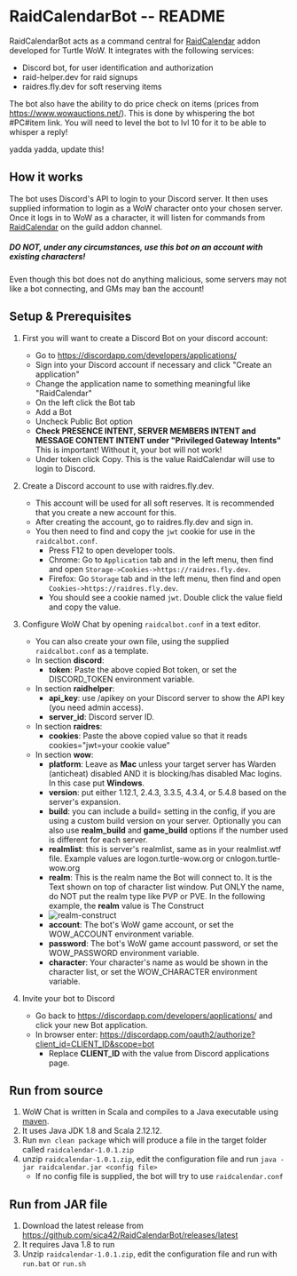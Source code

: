 RaidCalendarBot -- README
=================

RaidCalendarBot acts as a command central for [RaidCalendar](https://github.com/sica42/RaidCalendar) addon developed for Turtle WoW.
It integrates with the following services:
* Discord bot, for user identification and authorization
* raid-helper.dev for raid signups
* raidres.fly.dev for soft reserving items

The bot also have the ability to do price check on items (prices from https://www.wowauctions.net/). This is done by whispering the bot #PC#item link. You will need to level the bot to lvl 10 for it to be able to whisper a reply!

yadda yadda, update this!

## How it works
The bot uses Discord's API to login to your Discord server. It then uses supplied information to login as a WoW character onto your chosen server. Once it logs in to WoW as a character, it will listen for commands from [RaidCalendar](https://github.com/sica42/RaidCalendar) on the guild addon channel.

##### DO NOT, under any circumstances, use this bot on an account with existing characters!
Even though this bot does not do anything malicious, some servers may not like a bot connecting, and GMs may ban the account!

## Setup & Prerequisites

1. First you will want to create a Discord Bot on your discord account:
   * Go to https://discordapp.com/developers/applications/
   * Sign into your Discord account if necessary and click "Create an application"
   * Change the application name to something meaningful like "RaidCalendar"
   * On the left click the Bot tab
   * Add a Bot
   * Uncheck Public Bot option
   * **Check PRESENCE INTENT, SERVER MEMBERS INTENT and MESSAGE CONTENT INTENT under "Privileged Gateway Intents"** This is important! Without it, your bot will not work!
   * Under token click Copy. This is the value RaidCalendar will use to login to Discord.

2. Create a Discord account to use with raidres.fly.dev.
   * This account will be used for all soft reserves. It is recommended that you create a new account for this.
   * After creating the account, go to raidres.fly.dev and sign in.
   * You then need to find and copy the `jwt` cookie for use in the `raidcalbot.conf`.
     * Press F12 to open developer tools.
     * Chrome: Go to `Application` tab and in the left menu, then find and open `Storage->Cookies->https://raidres.fly.dev`.
     * Firefox: Go `Storage` tab and in the left menu, then find and open `Cookies->https://raidres.fly.dev`. 
     * You should see a cookie named `jwt`. Double click the value field and copy the value.

3. Configure WoW Chat by opening `raidcalbot.conf` in a text editor.
   * You can also create your own file, using the supplied `raidcalbot.conf` as a template.
   * In section **discord**:
     * **token**: Paste the above copied Bot token, or set the DISCORD_TOKEN environment variable.
   * In section **raidhelper**:
     * **api_key**: use /apikey on your Discord server to show the API key (you need admin access).
     * **server_id**: Discord server ID.
   * In section **raidres**:
     * **cookies**: Paste the above copied value so that it reads cookies="jwt=your cookie value"
   * In section **wow**:
     * **platform**: Leave as **Mac** unless your target server has Warden (anticheat) disabled AND it is blocking/has disabled Mac logins. In this case put **Windows**.
     * **version**: put either 1.12.1, 2.4.3, 3.3.5, 4.3.4, or 5.4.8 based on the server's expansion.
     * **build**: you can include a build=<build number> setting in the config, if you are using a custom build version on your server. Optionally you can also use **realm_build** and **game_build** options if the number used is different for each server.
     * **realmlist**: this is server's realmlist, same as in your realmlist.wtf file.
     Example values are logon.turtle-wow.org or cnlogon.turtle-wow.org
     * **realm**: This is the realm name the Bot will connect to.
     It is the Text shown on top of character list window. Put ONLY the name, do NOT put the realm type like PVP or PVE.
     In the following example, the **realm** value is The Construct
     * ![realm-construct](https://raw.githubusercontent.com/fjaros/raidcalbot/master/images/example3.png)
     * **account**: The bot's WoW game account, or set the WOW_ACCOUNT environment variable.
     * **password**: The bot's WoW game account password, or set the WOW_PASSWORD environment variable.
     * **character**: Your character's name as would be shown in the character list, or set the WOW_CHARACTER environment variable.

4. Invite your bot to Discord
   * Go back to https://discordapp.com/developers/applications/ and click your new Bot application.
   * In browser enter: https://discordapp.com/oauth2/authorize?client_id=CLIENT_ID&scope=bot
     * Replace **CLIENT_ID** with the value from Discord applications page.

## Run from source
1. WoW Chat is written in Scala and compiles to a Java executable using [maven](https://maven.apache.org).
2. It uses Java JDK 1.8 and Scala 2.12.12.
3. Run `mvn clean package` which will produce a file in the target folder called `raidcalendar-1.0.1.zip`
4. unzip `raidcalendar-1.0.1.zip`, edit the configuration file and run `java -jar raidcalendar.jar <config file>`
   * If no config file is supplied, the bot will try to use `raidcalendar.conf`

## Run from JAR file
1. Download the latest release from https://github.com/sica42/RaidCalendarBot/releases/latest
2. It requires Java 1.8 to run
2. Unzip `raidcalendar-1.0.1.zip`, edit the configuration file and run with `run.bat` or `run.sh`
